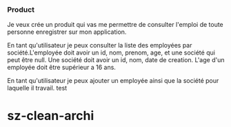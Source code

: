 ### Product

Je veux crée un produit qui vas me permettre de consulter l'emploi de toute personne enregistrer sur mon application.

En tant qu'utilisateur je peux consulter la liste des employées par société.L'employée doit avoir un id, nom, prenom, age, et une société qui peut être null.
Une société doit avoir un id, nom, date de creation.
L'age d'un employée doit être supérieur a 16 ans.

En tant qu'utilisateur je peux ajouter un employée ainsi que la société pour laquelle il travail.
test

# sz-clean-archi
